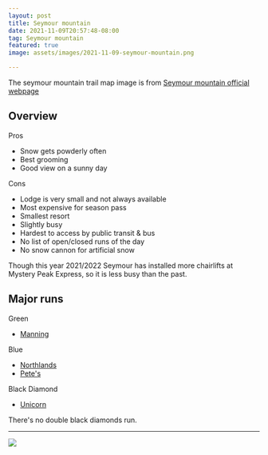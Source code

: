 ```yaml
---
layout: post
title: Seymour mountain
date: 2021-11-09T20:57:48-08:00
tag: Seymour mountain
featured: true
image: assets/images/2021-11-09-seymour-mountain.png

---
```


The seymour mountain trail map image is from [Seymour mountain official webpage](https://mtseymour.ca/trailmap)

## Overview

Pros

* Snow gets powderly often
* Best grooming
* Good view on a sunny day

Cons

* Lodge is very small and not always available
* Most expensive for season pass
* Smallest resort
* Slightly busy
* Hardest to access by public transit & bus
* No list of open/closed runs of the day
* No snow cannon for artificial snow

Though this year 2021/2022 Seymour has installed more chairlifts at Mystery Peak Express, so it is less busy than the past.

## Major runs

Green
* [Manning](/seymour/manning)

Blue
* [Northlands](/northlands)
* [Pete's](/petes)

Black Diamond
* [Unicorn](/unicorn/)

There's no double black diamonds run.

---

![](https://vancouversnowboarding.files.wordpress.com/2021/01/pxl_20210126_202643325.jpg)
